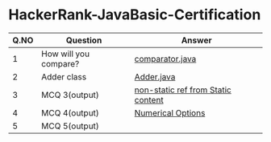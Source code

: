 # HackerRank-JavaBasic-Certification

| Q.NO | Question | Answer |
| --- | --- | --- |
|1 | How will you compare? | [comparator.java](Comparator.java) |
|2 | Adder class | [Adder.java](Adder.java) |
|3 | MCQ 3(output) | [non-static ref from Static content](MCQ-output) |
|4 | MCQ 4(output) | [Numerical Options](MCQ-4) |
|5 | MCQ 5(output) | []()
